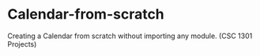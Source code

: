# Calendar-from-scratch
Creating a Calendar from scratch without importing any module. (CSC 1301 Projects)
